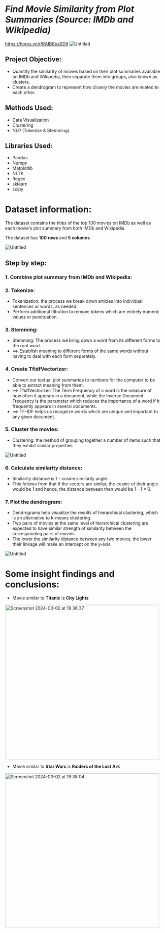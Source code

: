 # ***Find Movie Similarity from Plot Summaries (Source: IMDb and Wikipedia)***
https://horos.vn/r/RAIB8baSD9
![Untitled](https://github.com/Khangtran94/Find_Movie_Similarity/assets/146164801/e70f8fdd-28f3-4803-89aa-d706c90c8cf3)

## Project Objective:
* Quantify the similarity of movies based on their plot summaries available on IMDb and Wikipedia, then separate them into groups, also known as clusters.   
* Create a dendrogram to represent how closely the movies are related to each other.

## Methods Used:
* Data Visualization
* Clustering
* NLP (Tokenize & Stemming)

## Libraries Used:
* Pandas
* Numpy
* Matplotlib
* NLTK
* Regex
* sklearn
* scipy

# Dataset information:
The dataset contains the titles of the top 100 movies on IMDb as well as each movie's plot summary from both IMDb and Wikipedia.

The dataset has **100 rows** and **5 columns**

![Untitled](https://github.com/Khangtran94/Find_Movie_Similarity/assets/146164801/624955b6-247e-4c42-88be-d960a2419760)

## Step by step:
### 1. Combine plot summary from IMDb and Wikipedia:

### 2. Tokenize:
* Tokenization: the process we break down articles into individual sentences or words, as needed.
* Perform additional filtration to remove tokens which are entirely numeric values or punctuation.
  
### 3. Stemming:
* Stemming: The process we bring down a word from its different forms to the root word.
* ==> Establish meaning to different forms of the same words without having to deal with each form separately.
  
### 4. Create TfidfVectorizer:
* Convert our textual plot summaries to numbers for the computer to be able to extract meaning from them.
* ==> TfidfVectorizer: The Term Frequency of a word is the measure of how often it appears in a document, while the Inverse Document Frequency is the parameter which reduces the importance of a word if it frequently appears in several documents.
* ==> TF-IDF helps us recognize words which are unique and important to any given document.
  
### 5. Cluster the movies:
* Clustering: the method of grouping together a number of items such that they exhibit similar properties.
  
![Untitled](https://github.com/Khangtran94/Find_Movie_Similarity/assets/146164801/784edc79-63d9-46bf-ab6a-e5cbd1597b7f)

### 6. Calculate similarity distance:
* Similarity distance is 1 - cosine similarity angle.
* This follows from that if the vectors are similar, the cosine of their angle would be 1 and hence, the distance between then would be 1 - 1 = 0.

### 7. Plot the dendrogram:
* Dendrograms help visualize the results of hierarchical clustering, which is an alternative to k-means clustering.
* Two pairs of movies at the same level of hierarchical clustering are expected to have similar strength of similarity between the corresponding pairs of movies
* The lower the similarity distance between any two movies, the lower their linkage will make an intercept on the y-axis

![Untitled](https://github.com/Khangtran94/Find_Movie_Similarity/assets/146164801/d27e72fc-e04d-42b7-a5d6-db71a6fc5571)

# Some insight findings and conclusions:
* Movie similar to **Titanic** is **City Lights**
<img width="500" alt="Screenshot 2024-03-02 at 19 36 37" src="https://github.com/Khangtran94/Find_Movie_Similarity/assets/146164801/157a5c3a-f349-4200-94ee-f3ae85496de6">

* Movie similar to **Star Wars** is **Raiders of the Lost Ark**
<img width="500" alt="Screenshot 2024-03-02 at 19 38 04" src="https://github.com/Khangtran94/Find_Movie_Similarity/assets/146164801/b3117f0c-30cb-4eea-88c7-fbbe89b917ec">
